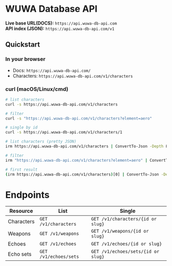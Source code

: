 # WUWA Database API

**Live base URL(DOCS):** `https://api.wuwa-db-api.com`  
**API index (JSON):** `https://api.wuwa-db-api.com/v1`

## Quickstart

### In your browser
- Docs: `https://api.wuwa-db-api.com/`
- Characters: `https://api.wuwa-db-api.com/v1/characters`

### curl (macOS/Linux/cmd)
```bash
# list characters
curl -s https://api.wuwa-db-api.com/v1/characters

# filter
curl -s "https://api.wuwa-db-api.com/v1/characters?element=aero"

# single by id
curl -s https://api.wuwa-db-api.com/v1/characters/1

# list characters (pretty JSON)
irm https://api.wuwa-db-api.com/v1/characters | ConvertTo-Json -Depth 8

# filter
irm "https://api.wuwa-db-api.com/v1/characters?element=aero" | ConvertTo-Json -Depth 8

# first result
(irm https://api.wuwa-db-api.com/v1/characters)[0] | ConvertTo-Json -Depth 8
```

# Endpoints

| Resource   | List                  | Single                             |
| ---------- | --------------------- | ---------------------------------- |
| Characters | `GET /v1/characters`  | `GET /v1/characters/{id or slug}`  |
| Weapons    | `GET /v1/weapons`     | `GET /v1/weapons/{id or slug}`     |
| Echoes     | `GET /v1/echoes`      | `GET /v1/echoes/{id or slug}`      |
| Echo sets  | `GET /v1/echoes/sets` | `GET /v1/echoes/sets/{id or slug}` |
